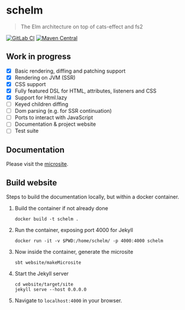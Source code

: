 # schelm

> The Elm architecture on top of cats-effect and fs2

[![GitLab CI](https://gitlab.com/taig-github/schelm/badges/master/build.svg?style=flat-square)](https://gitlab.com/taig-github/schelm/pipelines)
[![Maven Central](https://img.shields.io/maven-central/v/io.taig/schelm_2.13.svg?style=flat-square)](https://index.scala-lang.org/taig/schelm)

## Work in progress

- [x] Basic rendering, diffing and patching support
- [x] Rendering on JVM (SSR)
- [x] CSS support
- [x] Fully featured DSL for HTML, attributes, listeners and CSS
- [x] Support for Html.lazy
- [ ] Keyed children diffing
- [ ] Dom parsing (e.g. for SSR continuation)
- [ ] Ports to interact with JavaScript
- [ ] Documentation & project website
- [ ] Test suite

## Documentation

Please visit the [microsite](http://taig.io/schelm/).

## Build website

Steps to build the documentation locally, but within a docker container.

  1. Build the container if not already done
     ```
     docker build -t schelm .
     ```

  2. Run the container, exposing port 4000 for Jekyll
     ```
     docker run -it -v $PWD:/home/schelm/ -p 4000:4000 schelm
     ```

  3. Now inside the container, generate the microsite
     ```
     sbt website/makeMicrosite
     ```

  4. Start the Jekyll server
     ```
     cd website/target/site
     jekyll serve --host 0.0.0.0
     ```

  5. Navigate to `localhost:4000` in your browser.